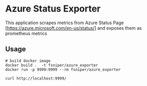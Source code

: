 # Azure Status Exporter

This application scrapes metrics from Azure Status Page [https://azure.microsoft.com/en-us/status/] and exposes them as prometheus metrics


## Usage

```
# build docker image
docker build .  -t fsniper/azure_exporter
docker run -p 9999:9999 --rm fsniper/azure_exporter

curl http://localhost:9999/
```
